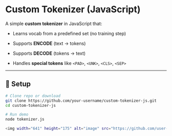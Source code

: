 # Custom Tokenizer (JavaScript)

A simple **custom tokenizer** in JavaScript that:
- Learns vocab from a predefined set (no training step)

- Supports **ENCODE** (text → tokens)
- Supports **DECODE** (tokens → text)
- Handles **special tokens** like `<PAD>`, `<UNK>`, `<CLS>`, `<SEP>`

---

## 🚀 Setup

```bash
# Clone repo or download
git clone https://github.com/your-username/custom-tokenizer-js.git
cd custom-tokenizer-js

# Run demo
node tokenizer.js

<img width="641" height="175" alt="image" src="https://github.com/user-attachments/assets/68850683-8ed7-4d45-85b7-784c09c13bf6" />

